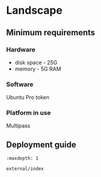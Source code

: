 # Landscape

## Minimum requirements

### Hardware

- disk space - 25G 
- memory - 5G RAM

### Software

Ubuntu Pro token

### Platform in use

Multipass



## Deployment guide

```{toctree}
:maxdepth: 1

external/index

```
